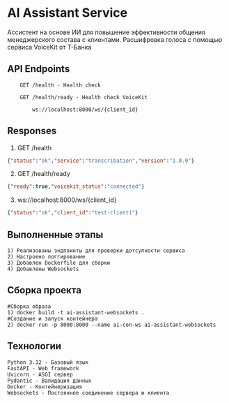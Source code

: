 # AI Assistant Service

Ассистент на основе ИИ для повышение эффективности общения менеджерского состава с клиентами.
Расшифровка голоса с помощью сервиса VoiceKit от Т-Банка  

## API Endpoints
		GET /health - Health check

		GET /health/ready - Health check VoiceKit
        
            ws://localhost:8000/ws/{client_id}
## Responses
1) GET /health
```json
{"status":"ok","service":"transcribation","version":"1.0.0"}
```
2) GET /health/ready 
```json
{"ready":true,"voicekit_status":"connected"}
```
3) ws://localhost:8000/ws/{client_id} 
```json
{"status":"ok","client_id":"test-client1"}
```
## Выполненные этапы
	1) Реализованы эндпоинты для проверки дотсупности сервиса
	2) Настроено логгирование
	3) Добавлен Dockerfile для сборки
    4) Добавлены Websockets
  
## Сборка проекта
	#Сборка образа
	1) docker build -t ai-assistant-websockets .
	#Создание и запуск контейнера
	2) docker run -p 8000:8000 --name ai-con-ws ai-assistant-websockets

## Технологии
	Python 3.12 - Базовый язык
	FastAPI - Web framework
	Uvicorn - ASGI сервер
	Pydantic - Валидация данных
	Docker - Контейнеризация
    Websockets - Постоянное соединение сервера и клиента